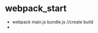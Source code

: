 # webpack_start

* webpack main.js bundle.js  //create build
* <script src="bundle.js"...    // link to HTML file

### config file

* name must be => webpack.config.js
module.exports = {
  entry: './main.js',           // Entry file of our app
  output: {
    filename: 'bundle.js'       // file of the build
    }
}
